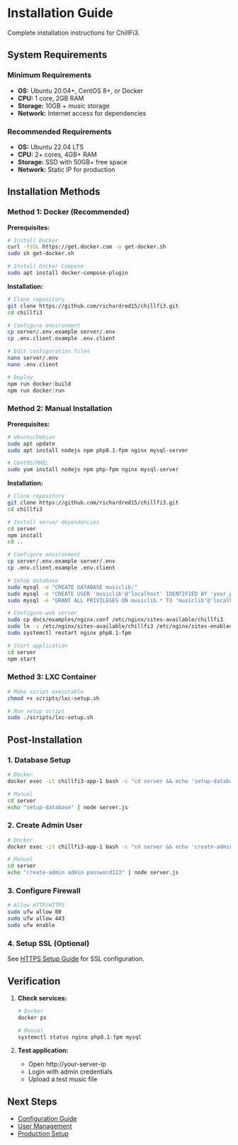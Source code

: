 # Installation Guide

Complete installation instructions for ChillFi3.

## System Requirements

### Minimum Requirements
- **OS:** Ubuntu 20.04+, CentOS 8+, or Docker
- **CPU:** 1 core, 2GB RAM
- **Storage:** 10GB + music storage
- **Network:** Internet access for dependencies

### Recommended Requirements
- **OS:** Ubuntu 22.04 LTS
- **CPU:** 2+ cores, 4GB+ RAM
- **Storage:** SSD with 50GB+ free space
- **Network:** Static IP for production

## Installation Methods

### Method 1: Docker (Recommended)

**Prerequisites:**
```bash
# Install Docker
curl -fsSL https://get.docker.com -o get-docker.sh
sudo sh get-docker.sh

# Install Docker Compose
sudo apt install docker-compose-plugin
```

**Installation:**
```bash
# Clone repository
git clone https://github.com/richardred15/chillfi3.git
cd chillfi3

# Configure environment
cp server/.env.example server/.env
cp .env.client.example .env.client

# Edit configuration files
nano server/.env
nano .env.client

# Deploy
npm run docker:build
npm run docker:run
```

### Method 2: Manual Installation

**Prerequisites:**
```bash
# Ubuntu/Debian
sudo apt update
sudo apt install nodejs npm php8.1-fpm nginx mysql-server

# CentOS/RHEL
sudo yum install nodejs npm php-fpm nginx mysql-server
```

**Installation:**
```bash
# Clone repository
git clone https://github.com/richardred15/chillfi3.git
cd chillfi3

# Install server dependencies
cd server
npm install
cd ..

# Configure environment
cp server/.env.example server/.env
cp .env.client.example .env.client

# Setup database
sudo mysql -e "CREATE DATABASE musiclib;"
sudo mysql -e "CREATE USER 'musiclib'@'localhost' IDENTIFIED BY 'your_password';"
sudo mysql -e "GRANT ALL PRIVILEGES ON musiclib.* TO 'musiclib'@'localhost';"

# Configure web server
sudo cp docs/examples/nginx.conf /etc/nginx/sites-available/chillfi3
sudo ln -s /etc/nginx/sites-available/chillfi3 /etc/nginx/sites-enabled/
sudo systemctl restart nginx php8.1-fpm

# Start application
cd server
npm start
```

### Method 3: LXC Container

```bash
# Make script executable
chmod +x scripts/lxc-setup.sh

# Run setup script
sudo ./scripts/lxc-setup.sh
```

## Post-Installation

### 1. Database Setup
```bash
# Docker
docker exec -it chillfi3-app-1 bash -c "cd server && echo 'setup-database' | node server.js"

# Manual
cd server
echo "setup-database" | node server.js
```

### 2. Create Admin User
```bash
# Docker
docker exec -it chillfi3-app-1 bash -c "cd server && echo 'create-admin admin password123' | node server.js"

# Manual
cd server
echo "create-admin admin password123" | node server.js
```

### 3. Configure Firewall
```bash
# Allow HTTP/HTTPS
sudo ufw allow 80
sudo ufw allow 443
sudo ufw enable
```

### 4. Setup SSL (Optional)
See [HTTPS Setup Guide](https.md) for SSL configuration.

## Verification

1. **Check services:**
   ```bash
   # Docker
   docker ps
   
   # Manual
   systemctl status nginx php8.1-fpm mysql
   ```

2. **Test application:**
   - Open http://your-server-ip
   - Login with admin credentials
   - Upload a test music file

## Next Steps

- [Configuration Guide](configuration.md)
- [User Management](user-management.md)
- [Production Setup](production.md)